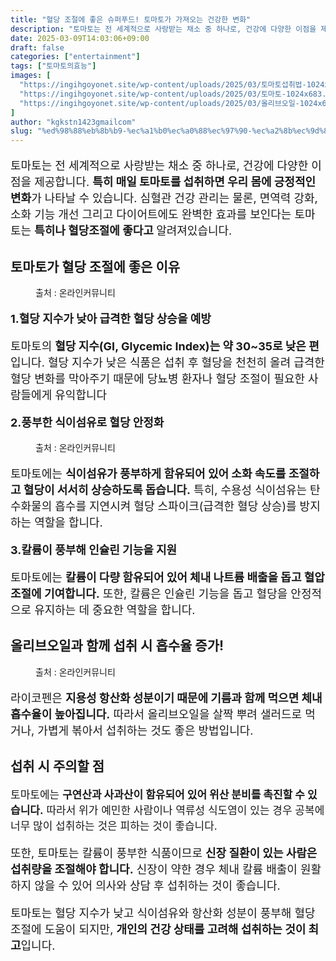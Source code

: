 ```yaml
---
title: "혈당 조절에 좋은 슈퍼푸드! 토마토가 가져오는 건강한 변화"
description: "토마토는 전 세계적으로 사랑받는 채소 중 하나로, 건강에 다양한 이점을 제공합니다. 특히 매일 토마토를 섭취하면 우리 몸에 긍정적인 변화가 나타날 수 있습니다. 심혈관 건강 관리는 물론, 면역력 강화, 소화 기능 개선 그리고 다이어트에도 완벽한 효과를 보인다는 토마토는"
date: 2025-03-09T14:03:06+09:00
draft: false
categories: ["entertainment"]
tags: ["토마토의효능"]
images: [
  "https://ingihgoyonet.site/wp-content/uploads/2025/03/토마토섭취법-1024x683.jpg"
  "https://ingihgoyonet.site/wp-content/uploads/2025/03/토마토-1024x683.jpg"
  "https://ingihgoyonet.site/wp-content/uploads/2025/03/올리브오일-1024x683.jpg"
]
author: "kgkstn1423gmailcom"
slug: "%ed%98%88%eb%8b%b9-%ec%a1%b0%ec%a0%88%ec%97%90-%ec%a2%8b%ec%9d%80-%ec%8a%88%ed%8d%bc%ed%91%b8%eb%93%9c-%ed%86%a0%eb%a7%88%ed%86%a0%ea%b0%80-%ea%b0%80%ec%a0%b8%ec%98%a4%eb%8a%94-%ea%b1%b4%ea%b0%95"
---
```


<p style="font-size:18px">토마토는 전 세계적으로 사랑받는 채소 중 하나로, 건강에 다양한 이점을 제공합니다. <strong>특히 매일 토마토를 섭취하면 우리 몸에 긍정적인 변화</strong>가 나타날 수 있습니다. 심혈관 건강 관리는 물론, 면역력 강화, 소화 기능 개선 그리고 다이어트에도 완벽한 효과를 보인다는 토마토는 <strong>특히나 혈당조절에 좋다고 </strong>알려져있습니다.</p> <h2 >토마토가 혈당 조절에 좋은 이유</h2> <figure ><img src="https://ingihgoyonet.site/wp-content/uploads/2025/03/토마토섭취법-1024x683.jpg" alt="" style="aspect-ratio:16/9;object-fit:cover"/><figcaption >출처 : 온라인커뮤니티</figcaption></figure> <p style="font-size:18px"><strong>1.혈당 지수가 낮아 급격한 혈당 상승을 예방</strong></p> <p style="font-size:18px">토마토의 <strong>혈당 지수(GI, Glycemic Index)는 약 30~35로 낮은 편</strong>입니다. 혈당 지수가 낮은 식품은 섭취 후 혈당을 천천히 올려 급격한 혈당 변화를 막아주기 때문에 당뇨병 환자나 혈당 조절이 필요한 사람들에게 유익합니다</p> <p style="font-size:18px"><strong>2.풍부한 식이섬유로 혈당 안정화</strong></p> <figure ><img src="https://ingihgoyonet.site/wp-content/uploads/2025/03/토마토-1024x683.jpg" alt="" style="aspect-ratio:16/9;object-fit:cover"/><figcaption >출처 : 온라인커뮤니티</figcaption></figure> <p style="font-size:18px">토마토에는 <strong>식이섬유가 풍부하게 함유되어 있어 소화 속도를 조절하고 혈당이 서서히 상승하도록 돕습니다.</strong> 특히, 수용성 식이섬유는 탄수화물의 흡수를 지연시켜 혈당 스파이크(급격한 혈당 상승)를 방지하는 역할을 합니다.</p> <p style="font-size:18px"><strong>3.칼륨이 풍부해 인슐린 기능을 지원</strong></p> <p style="font-size:18px">토마토에는 <strong>칼륨이 다량 함유되어 있어 체내 나트륨 배출을 돕고 혈압 조절에 기여합니다.</strong> 또한, 칼륨은 인슐린 기능을 돕고 혈당을 안정적으로 유지하는 데 중요한 역할을 합니다.</p> <h2 >올리브오일과 함께 섭취 시 흡수율 증가!</h2> <figure ><img src="https://ingihgoyonet.site/wp-content/uploads/2025/03/올리브오일-1024x683.jpg" alt="" style="aspect-ratio:16/9;object-fit:cover"/><figcaption >출처 : 온라인커뮤니티</figcaption></figure> <p style="font-size:18px">라이코펜은 <strong>지용성 항산화 성분이기 때문에 기름과 함께 먹으면 체내 흡수율이 높아집니다.</strong> 따라서 올리브오일을 살짝 뿌려 샐러드로 먹거나, 가볍게 볶아서 섭취하는 것도 좋은 방법입니다.</p> <h2 >섭취 시 주의할 점</h2> <p style="font-size:17px">토마토에는 <strong>구연산과 사과산이 함유되어 있어 위산 분비를 촉진할 수 있습니다.</strong> 따라서 위가 예민한 사람이나 역류성 식도염이 있는 경우 공복에 너무 많이 섭취하는 것은 피하는 것이 좋습니다.</p> <p style="font-size:18px">또한, 토마토는 칼륨이 풍부한 식품이므로 <strong>신장 질환이 있는 사람은 섭취량을 조절해야 합니다.</strong> 신장이 약한 경우 체내 칼륨 배출이 원활하지 않을 수 있어 의사와 상담 후 섭취하는 것이 좋습니다.</p> <p style="font-size:18px">토마토는 혈당 지수가 낮고 식이섬유와 항산화 성분이 풍부해 혈당 조절에 도움이 되지만, <strong>개인의 건강 상태를 고려해 섭취하는 것이 최고</strong>입니다.</p>